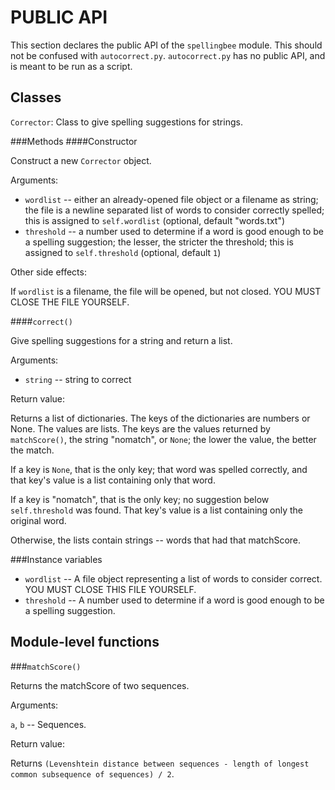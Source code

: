 PUBLIC API
==========

This section declares the public API of the `spellingbee` module. This should 
not be confused with `autocorrect.py`. `autocorrect.py` has no public API, and
is meant to be run as a script.

Classes
-------

`Corrector`: Class to give spelling suggestions for strings.

###Methods
####Constructor

Construct a new `Corrector` object.

Arguments:

* `wordlist` -- either an already-opened file object or a filename 
as string; the file is a newline separated list of words to 
consider correctly spelled; this is assigned to 
`self.wordlist` (optional, default "words.txt")
* `threshold` -- a number used to determine if a word is good 
enough to be a spelling suggestion; the lesser, the stricter 
the threshold; this is assigned to `self.threshold` (optional, 
default `1`)

Other side effects:

If `wordlist` is a filename, the file will be opened, but not 
closed. YOU MUST CLOSE THE FILE YOURSELF.

####`correct()`

Give spelling suggestions for a string and return a list.

Arguments:

* `string` -- string to correct

Return value:

Returns a list of dictionaries. The keys of the dictionaries are
numbers or None. The values are lists. The keys are the values 
returned by `matchScore()`, the string "nomatch", or `None`; the 
lower the value, the better the match. 

If a key is `None`, that is the only key; that word was spelled 
correctly, and that key's value is a list containing only that 
word.

If a key is "nomatch", that is the only key; no suggestion below 
`self.threshold` was found. That key's value is a list containing 
only the original word.

Otherwise, the lists contain strings -- words that had 
that matchScore.

###Instance variables

* `wordlist` -- A file object representing a list of words to consider 
    correct. YOU MUST CLOSE THIS FILE YOURSELF.
* `threshold` -- A number used to determine if a word is good enough to 
    be a spelling suggestion.
    
Module-level functions
----------------------

###`matchScore()`

Returns the matchScore of two sequences.

Arguments:

`a`, `b` -- Sequences.

Return value:

Returns `(Levenshtein distance between sequences - length of longest common subsequence of sequences) / 2`.